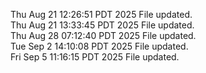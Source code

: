 Thu Aug 21 12:26:51 PDT 2025
File updated. <br />
Thu Aug 21 13:33:45 PDT 2025
File updated. <br />
Thu Aug 28 07:12:40 PDT 2025
File updated. <br />
Tue Sep  2 14:10:08 PDT 2025
File updated. <br />
Fri Sep  5 11:16:15 PDT 2025
File updated. <br />
